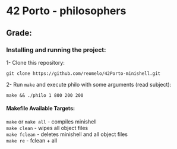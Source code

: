 # 42 Porto - philosophers
## Grade:

### Installing and running the project:
1- Clone this repository:  

	git clone https://github.com/reomelo/42Porto-minishell.git
2- Run `make` and execute philo with some arguments (read subject):

	make && ./philo 1 800 200 200

#### Makefile Available Targets:  
`make` or `make all` - compiles minishell      
`make clean` - wipes all object files   
`make fclean` - deletes minishell and all object files   
`make re` - fclean  + all
